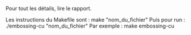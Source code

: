 Pour tout les détails, lire le rapport.

Les instructions du Makefile sont : make "nom_du_fichier"
Puis pour run : ./embossing-cu "nom_du_fichier"
Par exemple : make embossing-cu
